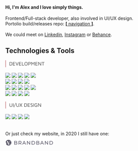 #### Hi, I'm Alex and I love simply things.  

Frontend/Full-stack developer, also involved in UI/UX design.  
Portolio build/releases repo: [**[** navigation **]**](https://github.com/hadabr/navigation).  
&nbsp;  
We could meet on [Linkedin], [Instagram] or [Behance].   
## Technologies & Tools  
<img src = "https://raw.githubusercontent.com/hadabr/hadabr/master/assets/DEVELOPMENT.png"/>

![](https://img.shields.io/badge/&nbsp-React-informational?style=flat&logo=react&logoColor=white&color=55A6BA)
![](https://img.shields.io/badge/|-Redux-informational?style=flat&logo=redux&logoColor=white&color=55A6BA)
![](https://img.shields.io/badge/|-NodeJS-informational?style=flat&logo=nodejs&logoColor=white&color=55A6BA)
![](https://img.shields.io/badge/|-Electron-informational?style=flat&logo=Electron&logoColor=white&color=55A6BA)
![](https://img.shields.io/badge/|-ExpressJS-informational?style=flat&logo=JavaScript&logoColor=white&color=55A6BA)  
![](https://img.shields.io/badge/|-JavaScript-informational?style=flat&logo=javascript&logoColor=white&color=55A6BA)
![](https://img.shields.io/badge/|-Git-informational?style=flat&logo=git&logoColor=white&color=55A6BA)
![](https://img.shields.io/badge/|-React_Native-informational?style=flat&logo=react&logoColor=white&color=55A6BA)
![](https://img.shields.io/badge/|-AngularJS-informational?style=flat&logo=Angular&logoColor=white&color=55A6BA)     
![](https://img.shields.io/badge/|-Sass-informational?style=flat&logo=sass&logoColor=white&color=55A6BA)
![](https://img.shields.io/badge/|-Vue-informational?style=flat&logo=vue.js&logoColor=white&color=55A6BA)
![](https://img.shields.io/badge/|-Bootstrap-informational?style=flat&logo=Bootstrap&logoColor=white&color=55A6BA)
![](https://img.shields.io/badge/|-PostgreSQL-informational?style=flat&logo=postgresql&logoColor=white&color=55A6BA) 
![](https://img.shields.io/badge/|-Mongodb-informational?style=flat&logo=Mongodb&logoColor=white&color=55A6BA)  
![](https://img.shields.io/badge/REST-RestAPI-informational?style=flat&logo=REST&logoColor=white&color=55A6BA)
![](https://img.shields.io/badge/|-GraphQl-informational?style=flat&logo=GraphQl&logoColor=white&color=55A6BA)
![](https://img.shields.io/badge/|-Git-informational?style=flat&logo=Git&logoColor=white&color=55A6BA)
![](https://img.shields.io/badge/|-Webpack-informational?style=flat&logo=Webpack&logoColor=white&color=55A6BA)   


<img src = "https://raw.githubusercontent.com/hadabr/hadabr/master/assets/ui-design.png"/>

![](https://img.shields.io/badge/|-Adobe_XD-informational?style=flat&logo=Adobe-XD&logoColor=white&color=55A6BA)
![](https://img.shields.io/badge/|-Illustrator-informational?style=flat&logo=Adobe-Illustrator&logoColor=white&color=55A6BA)
![](https://img.shields.io/badge/|-Photoshop-informational?style=flat&logo=Adobe-Photoshop&logoColor=white&color=55A6BA)
![](https://img.shields.io/badge/|-Figma-informational?style=flat&logo=Figma&logoColor=white&color=55A6BA)
&nbsp;  
&nbsp;  
&nbsp;  
Or just check my website, in 2020 I still have one:  
[![brandband](https://raw.githubusercontent.com/hadabr/hadabr/master/assets/brandband.png "brandband")](https://brandband.io/)  

   [linkedin]: <http://angularjs.org>
   [instagram]: <https://www.instagram.com/pockethabr>
   [behance]: <https://www.behance.net/alexdovghi6c9c>
   [**navigation**]: <https://github.com/hadabr/navigation>
   [linkedin-logo]: https://raw.githubusercontent.com/MartinHeinz/MartinHeinz/master/linkedin-3-16.png 
